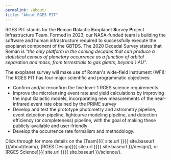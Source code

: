 ```yaml
---
permalink: /about/
title: "About RGES PIT"
---
```


RGES PIT stands for the **R**oman **G**alactic **E**xoplanet **S**urvey 
**P**roject **I**nfrastructure **T**eam. Formed in 2023, our NASA-funded team is
building the software and human infrastructure required to successfully execute the exoplanet component of the
GBTDS. The 2020 Decadal Survey states that Roman is *“the only platform in the coming decades 
that can produce a statistical census of planetary occurrence as a function of orbital 
separation and mass, from terrestrials to gas giants, beyond 1 AU”*.


The exoplanet survey will make use of Roman's wide-field instrument (WFI): The RGES PIT
has four major scientific and programmatic objectives:

* Confirm and/or reconfirm the five level-1 RGES science requirements
* Improve the microlensing event rate and yield calculations by improving the input Galactic models, 
incorporating new measurements of the near-infrared event rate obtained by the PRIME survey
* Develop and test the prototype photometry and astrometry pipeline, event detection pipeline, 
lightcurve modeling pipeline, and detection efficiency (or completeness) pipeline, with the goal of 
making these publicly-available and user-friendly
* Develop the occurrence rate formalism and methodology.

Click through for more details on the [Team]({{ site.url }}{{
site.baseurl }}/about/team/), [RGES Design]({{ site.url }}{{
site.baseurl }}/design/), or [RGES Science]({{ site.url }}{{
site.baseurl }}/science/).



